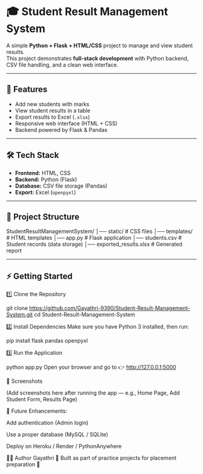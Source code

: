 # 🎓 Student Result Management System

A simple **Python + Flask + HTML/CSS** project to manage and view student results.  
This project demonstrates **full-stack development** with Python backend, CSV file handling, and a clean web interface.  

---

## 🚀 Features
- Add new students with marks
- View student results in a table
- Export results to Excel (`.xlsx`)
- Responsive web interface (HTML + CSS)
- Backend powered by Flask & Pandas

---

## 🛠 Tech Stack
- **Frontend:** HTML, CSS  
- **Backend:** Python (Flask)  
- **Database:** CSV file storage (Pandas)  
- **Export:** Excel (`openpyxl`)  

---

## 📂 Project Structure
StudentResultManagementSystem/
│── static/ # CSS files
│── templates/ # HTML templates
│── app.py # Flask application
│── students.csv # Student records (data storage)
│── exported_results.xlsx # Generated report


---

## ⚡ Getting Started

1️⃣ Clone the Repository

 git clone https://github.com/Gayathri-9390/Student-Result-Management-System.git
 cd Student-Result-Management-System

2️⃣ Install Dependencies
Make sure you have Python 3 installed, then run:

pip install flask pandas openpyxl

3️⃣ Run the Application

python app.py
Open your browser and go to 👉 http://127.0.0.1:5000

📸 Screenshots

(Add screenshots here after running the app — e.g., Home Page, Add Student Form, Results Page)

📌 Future Enhancements:

Add authentication (Admin login)

Use a proper database (MySQL / SQLite)

Deploy on Heroku / Render / PythonAnywhere

👩‍💻 Author
Gayathri
📌 Built as part of practice projects for placement preparation 🚀